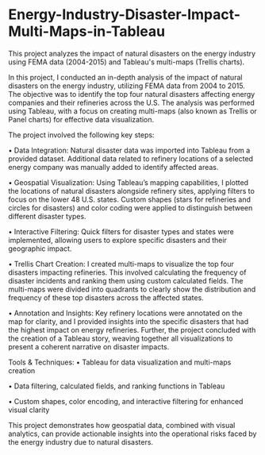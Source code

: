 # Energy-Industry-Disaster-Impact-Multi-Maps-in-Tableau
This project analyzes the impact of natural disasters on the energy industry using FEMA data (2004-2015) and Tableau's multi-maps (Trellis charts). 

In this project, I conducted an in-depth analysis of the impact of natural disasters on the energy industry, utilizing FEMA data from 2004 to 2015. The objective was to identify the top four natural disasters affecting energy companies and their refineries across the U.S. The analysis was performed using Tableau, with a focus on creating multi-maps (also known as Trellis or Panel charts) for effective data visualization.

The project involved the following key steps:

• Data Integration: Natural disaster data was imported into Tableau from a provided dataset. Additional data related to refinery locations of a selected energy company was manually added to identify affected areas.
 
• Geospatial Visualization: Using Tableau’s mapping capabilities, I plotted the locations of natural disasters alongside refinery sites, applying filters to focus on the lower 48 U.S. states. Custom shapes (stars for refineries and circles for disasters) and color coding were applied to distinguish between different disaster types.
 
• Interactive Filtering: Quick filters for disaster types and states were implemented, allowing users to explore specific disasters and their geographic impact.
 
• Trellis Chart Creation: I created multi-maps to visualize the top four disasters impacting refineries. This involved calculating the frequency of disaster incidents and ranking them using custom calculated fields. The multi-maps were divided into quadrants to clearly show the distribution and frequency of these top disasters across the affected states.
 
• Annotation and Insights: Key refinery locations were annotated on the map for clarity, and I provided insights into the specific disasters that had the highest impact on energy refineries. Further, the project concluded with the creation of a Tableau story, weaving together all visualizations to present a coherent narrative on disaster impacts.
	
Tools & Techniques:
• Tableau for data visualization and multi-maps creation

• Data filtering, calculated fields, and ranking functions in Tableau

• Custom shapes, color encoding, and interactive filtering for enhanced visual clarity
	
This project demonstrates how geospatial data, combined with visual analytics, can provide actionable insights into the operational risks faced by the energy industry due to natural disasters.




